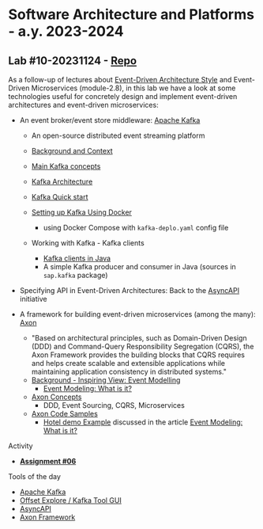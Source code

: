 # Software Architecture and Platforms - a.y. 2023-2024

## Lab #10-20231124 - [Repo](https://github.com/pslab-unibo/sap-2023-2024.git) 

As a follow-up of lectures about [Event-Driven Architecture Style](https://docs.google.com/document/d/1Szif1ksYavi1-AOAm5LRF2pOO-J67udhoGohd_OHwPY/edit?usp=sharing) and Event-Driven Microservices (module-2.8), in this lab we have a look at some technologies useful for concretely design and implement event-driven architectures and event-driven microservices:

- An event broker/event store middleware:  [Apache Kafka](https://docs.google.com/document/d/15QAUpPf8OGb05geq6qKojvrY7zg0OP8B5IMqgEZ4nlI/edit?usp=sharing) 
    - An open-source distributed event streaming platform  
    - [Background and Context](https://developer.confluent.io/faq/apache-kafka/architecture-and-terminology/)
    - [Main Kafka concepts](https://kafka.apache.org/intro)
    - [Kafka Architecture](https://kafka.apache.org/21/documentation/streams/architecture.html)

    - [Kafka Quick start](https://kafka.apache.org/quickstart)
    - [Setting up Kafka Using Docker](https://docs.google.com/document/d/1NKq_YHRi2_VTHSShyvBsFr6BWRwryZOXNW4mHsXrtU4/edit?usp=sharing)
        - using Docker Compose with `kafka-deplo.yaml` config file
    - Working with Kafka - Kafka clients
        - [Kafka clients in Java](https://docs.confluent.io/kafka-clients/java/current/overview.html)
        - A simple Kafka producer and consumer in Java (sources in `sap.kafka` package)
      
- Specifying API in Event-Driven Architectures: Back to the [AsyncAPI](https://www.asyncapi.com/) initiative 
   
- A framework for building event-driven microservices (among the many): [Axon](https://developer.axoniq.io/axon-framework/overview)
    - "Based on architectural principles, such as Domain-Driven Design (DDD) and Command-Query Responsibility Segregation (CQRS), the Axon Framework provides the building blocks that CQRS requires and helps create scalable and extensible applications while maintaining application consistency in distributed systems."
    - [Background - Inspiring View: Event Modelling](https://eventmodeling.org/)
        - [Event Modeling: What is it?](https://eventmodeling.org/posts/what-is-event-modeling/)
    - [Axon Concepts](https://developer.axoniq.io/concepts)
        - DDD, Event Sourcing, CQRS, Microservices
    - [Axon Code Samples](https://developer.axoniq.io/code-samples) 
        - [Hotel demo Example](https://github.com/AxonIQ/hotel-demo) discussed in the article [Event Modeling: What is it?](https://eventmodeling.org/posts/what-is-event-modeling/)  


Activity 

- [**Assignment #06**](https://github.com/pslab-unibo/sap-2023-2024/blob/master/Assignments/Assignment-6-20231124.md)


Tools of the day
- [Apache Kafka](https://docs.docker.com/)
- [Offset Explore / Kafka Tool GUI](https://www.kafkatool.com/)
- [AsyncAPI](https://www.asyncapi.com/)
- [Axon Framework](https://developer.axoniq.io/axon-framework/overview)



	
	
		
		
		
		